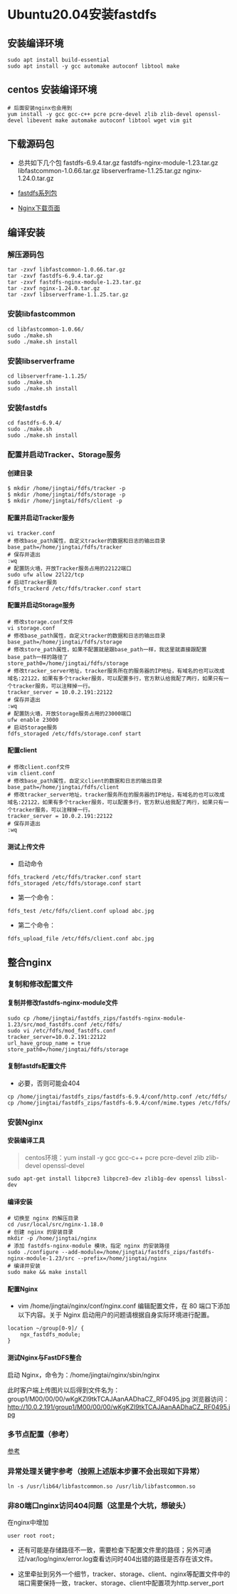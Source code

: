 # Ubuntu20.04安装fastdfs
## 安装编译环境
``` shell
sudo apt install build-essential
sudo apt install -y gcc automake autoconf libtool make
```
## centos 安装编译环境
``` shell
# 后面安装nginx也会用到
yum install -y gcc gcc-c++ pcre pcre-devel zlib zlib-devel openssl-devel libevent make automake autoconf libtool wget vim git
```
## 下载源码包

* 总共如下几个包
fastdfs-6.9.4.tar.gz  fastdfs-nginx-module-1.23.tar.gz  libfastcommon-1.0.66.tar.gz  libserverframe-1.1.25.tar.gz  nginx-1.24.0.tar.gz

* [fastdfs系列包](https://github.com/happyfish100)

* [Nginx下载页面](https://nginx.org/en/download.html)

## 编译安装
### 解压源码包
``` shell
tar -zxvf libfastcommon-1.0.66.tar.gz
tar -zxvf fastdfs-6.9.4.tar.gz
tar -zxvf fastdfs-nginx-module-1.23.tar.gz
tar -zxvf nginx-1.24.0.tar.gz
tar -zxvf libserverframe-1.1.25.tar.gz
```
### 安装libfastcommon
``` shell
cd libfastcommon-1.0.66/
sudo ./make.sh
sudo ./make.sh install
```
### 安装libserverframe
``` shell
cd libserverframe-1.1.25/
sudo ./make.sh
sudo ./make.sh install
```
### 安装fastdfs
``` shell
cd fastdfs-6.9.4/
sudo ./make.sh
sudo ./make.sh install
```
### 配置并启动Tracker、Storage服务

#### 创建目录
``` shell
$ mkdir /home/jingtai/fdfs/tracker -p
$ mkdir /home/jingtai/fdfs/storage -p
$ mkdir /home/jingtai/fdfs/client -p
```

#### 配置并启动Tracker服务
``` shell
vi tracker.conf
# 修改base_path属性，自定义tracker的数据和日志的输出目录
base_path=/home/jingtai/fdfs/tracker
# 保存并退出
:wq
# 配置防火墙，开放Tracker服务占用的22122端口
sudo ufw allow 22l22/tcp
# 启动Tracker服务
fdfs_trackerd /etc/fdfs/tracker.conf start
```
#### 配置并启动Storage服务
``` shell
# 修改storage.conf文件
vi storage.conf
# 修改base_path属性，自定义tracker的数据和日志的输出目录
base_path=/home/jingtai/fdfs/storage
# 修改store_path属性，如果不配置就是跟base_path一样，我这里就直接跟配置base_path一样的路径了
store_path0=/home/jingtai/fdfs/storage
# 修改tracker_server地址，tracker服务所在的服务器的IP地址，有域名的也可以改成 域名:22122，如果有多个tracker服务，可以配置多行，官方默认给我配了两行，如果只有一个tracker服务，可以注释掉一行。
tracker_server = 10.0.2.191:22122
# 保存并退出
:wq
# 配置防火墙，开放Storage服务占用的23000端口
ufw enable 23000
# 启动Storage服务
fdfs_storaged /etc/fdfs/storage.conf start

```
#### 配置client
``` shell
# 修改client.conf文件
vim client.conf
# 修改base_path属性，自定义client的数据和日志的输出目录
base_path=/home/jingtai/fdfs/client
# 修改tracker_server地址，tracker服务所在的服务器的IP地址，有域名的也可以改成 域名:22122，如果有多个tracker服务，可以配置多行，官方默认给我配了两行，如果只有一个tracker服务，可以注释掉一行。
tracker_server = 10.0.2.191:22122
# 保存并退出
:wq
```


#### 测试上传文件
* 启动命令
``` shell
fdfs_trackerd /etc/fdfs/tracker.conf start
fdfs_storaged /etc/fdfs/storage.conf start
```

* 第一个命令：
``` shell
fdfs_test /etc/fdfs/client.conf upload abc.jpg
```

* 第二个命令：
``` shell
fdfs_upload_file /etc/fdfs/client.conf abc.jpg
```

## 整合nginx
### 复制和修改配置文件

#### 复制并修改fastdfs-nginx-module文件
``` shell
sudo cp /home/jingtai/fastdfs_zips/fastdfs-nginx-module-1.23/src/mod_fastdfs.conf /etc/fdfs/
sudo vi /etc/fdfs/mod_fastdfs.conf
tracker_server=10.0.2.191:22122
url_have_group_name = true
store_path0=/home/jingtai/fdfs/storage
```
#### 复制fastdfs配置文件

* 必要，否则可能会404

``` shell
cp /home/jingtai/fastdfs_zips/fastdfs-6.9.4/conf/http.conf /etc/fdfs/
cp /home/jingtai/fastdfs_zips/fastdfs-6.9.4/conf/mime.types /etc/fdfs/
```
### 安装Nginx

#### 安装编译工具

> centos环境：yum install -y gcc gcc-c++ pcre pcre-devel zlib zlib-devel openssl-devel

``` shell
sudo apt-get install libpcre3 libpcre3-dev zlib1g-dev openssl libssl-dev 
```

#### 编译安装

``` shell
# 切换至 nginx 的解压目录
cd /usr/local/src/nginx-1.18.0
# 创建 nginx 的安装目录
mkdir -p /home/jingtai/nginx
# 添加 fastdfs-nginx-module 模块，指定 nginx 的安装路径
sudo ./configure --add-module=/home/jingtai/fastdfs_zips/fastdfs-nginx-module-1.23/src --prefix=/home/jingtai/nginx
# 编译并安装
sudo make && make install
```
#### 配置Nginx

* vim /home/jingtai/nginx/conf/nginx.conf 编辑配置文件，在 80 端口下添加以下内容。关于 Nginx 启动用户的问题请根据自身实际环境进行配置。
``` shell
location ~/group[0-9]/ {
    ngx_fastdfs_module;
}
```
#### 测试Nginx与FastDFS整合

启动 Nginx，命令为：/home/jingtai/nginx/sbin/nginx

此时客户端上传图片以后得到文件名为：group1/M00/00/00/wKgKZl9tkTCAJAanAADhaCZ_RF0495.jpg
浏览器访问：http://10.0.2.191/group1/M00/00/00/wKgKZl9tkTCAJAanAADhaCZ_RF0495.jpg

### 多节点配置（参考）

[参考](Ubuntu20.04InstallFastDFS_MultiNode.md)

### 异常处理关键字参考（按照上述版本步骤不会出现如下异常）
``` shell
ln -s /usr/lib64/libfastcommon.so /usr/lib/libfastcommon.so
```

### 非80端口nginx访问404问题（这里是个大坑，想破头）
在nginx中增加
```
user root root;
```
* 还有可能是存储路径不一致，需要检查下配置文件里的路径；另外可通过/var/log/nginx/error.log查看访问时404出错的路径是否存在该文件。

* 这里牵扯到另外一个细节，tracker、storage、client、nginx等配置文件中的端口需要保持一致，tracker、storage、client中配置项为http.server_port